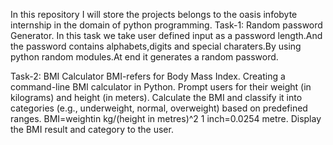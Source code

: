 In this repository I will store the projects belongs to the oasis infobyte internship in the domain of python programming.
Task-1:
Random password Generator.
In this task we take user defined input as a password length.And the password contains alphabets,digits and special charaters.By using python  random modules.At end it generates a  random password.

Task-2:
BMI Calculator
BMI-refers for Body Mass Index.
Creating a command-line BMI calculator in Python. Prompt users for their weight (in kilograms) and height (in meters).
Calculate the BMI and classify it into categories (e.g., underweight, normal, overweight) based on predefined ranges.
BMI=weightin kg/(height in metres)^2
1 inch=0.0254 metre.
Display the BMI result and category to the user.
